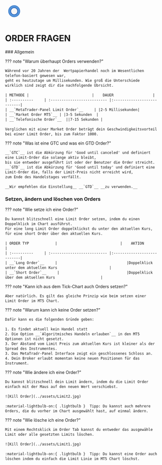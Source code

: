 
<a href="../.." title="MetaTrader-Panel" aria-label="MetaTrader-Panel">
<svg class="mobile_only" width="60" height="60" viewbox="0 0 40 40" xmlns="http://www.w3.org/2000/svg">
  <circle cx="20" cy="20" fill="none" r="12" stroke="#1750AC" stroke-width="3">
	<animate attributeName="r" from="8" to="20" dur="1.5s" begin="0s" repeatCount="indefinite"/>
	<animate attributeName="opacity" from="1" to="0" dur="1.5s" begin="0s" repeatCount="indefinite"/>
  </circle>
  <circle cx="20" cy="20" fill="#3373C4" r="13"/>
  <circle cx="20" cy="20" fill="#5494DA" r="12"/>
  <circle cx="20" cy="20" fill="#1750AC" r="8"/>
  <circle cx="20" cy="20" fill="#F5F5F5" r="7"/>
</svg>
</a>

# ORDER FRAGEN
<p id="com-faq"></p>
### Allgemein	 	 

??? note "Warum überhaupt Orders verwenden?"

    Während vor 20 Jahren der  Wertpapierhandel noch im Wesentlichen telefon-basiert gewesen war, 
	geht es heutzutage um Millisekunden. Wie groß die Unterschiede wirklich sind zeigt dir die nachfolgende Übrsicht.  
	
	| METHODE |                             |    DAUER                  |
	| :----------     | :-------------------------- |:---------------------------|
	| __`MetaTrader-Panel Limit Order`__     | |2-5 Millisekunden|
	| __`Market Order MT5`__ | |3-5 Sekunden  |
	| __`Telefonische Order`__  ||7-15 Sekunden |  
	
	Verglichen mit einer Market Order beträgt dein Geschwindigkeitsvorteil bei einer Limit Order, bis zum Faktor 1000.

    
	
??? note "Was ist eine GTC und was ein GTD Order?"

    __`GTC`__ ist die Abkürzung für 'Good until canceled' und definiert eine Limit-Order die solange aktiv bleibt,
	bis sie entweder ausgeführt ist oder der Benutzer die Order streicht.  
	__`GTD`__ ist die Abkürzung für 'Good until today' und definiert eine Limit-Order die, falls der Limit-Preis nicht erreicht wird, 
	zum Ende des Handelstages verfällt.  
	
	__Wir empfehlen die Einstellung__ __`GTD`__ __zu verwenden.__
	
	
	
### Setzen, ändern und löschen von Orders
??? note "Wie setze ich eine Order?"

    Du kannst blitzschnell eine Limit Order setzen, indem du einen Doppelklick im Chart ausführst.  
	Für eine long Limit Order doppelklickst du unter den aktuellen Kurs, für eine short Order über den aktuellen Kurs.
	
	| ORDER TYP            |                             |    AKTION                  |
	| :----------     | :-------------------------- |:---------------------------|
	| __`Long Order`__     |    							|Doppelklick unter dem aktuellen Kurs   					 |
	| __`Short Order`__     |    							|Doppelklick über dem aktuellen Kurs   					 |
	
??? note "Kann ich aus dem Tick-Chart auch Orders setzen?"

    Aber natürlich. Es gilt das gleiche Prinzip wie beim setzen einer Limit Order im MT5 Chart.
	
??? note "Warum kann ich keine Order setzen?"
	
	Dafür kann es die folgenden Gründe geben:  
	
    1. Es findet aktuell kein Handel statt
	2. Die Option __`Algoritmisches Handeln erlauben`__ in den MT5 Optionen ist nicht gesetzt.
	3. Der Abstand vom Limit Preis zum aktuellen Kurs ist kleiner als der Spread des Instrumentes.
	3. Das MetaTradr-Panel Interface zeigt ein geschlossenes Schloss an.
	4. Dein Broker erlaubt momentan keine neuen Positionen für das Instrument.
	 
	 

??? note "Wie ändere ich eine Order?"

    Du kannst blitzschnell dein Limit ändern, indem du die Limit Order einfach mit der Maus auf den neuen Wert verschiebst.  
	
    ![Kill Order](../assets/Limit2.jpg)   
	
	:material-lightbulb-on:{ .lightbulb }  Tipp: Du kannst auch mehrere Orders, die du vorher im Chart ausgewählt hast, auf einmal ändern.	
	 

??? note "Wie lösche ich eine Order?"
	
	Mit einem Rechtsklick im Order Tab kannst du entweder das ausgewähle Limit oder alle gesetzten Limits löschen.  
	
    ![Kill Order](../assets/Limit1.jpg)  
	
	:material-lightbulb-on:{ .lightbulb }  Tipp: Du kannst eine Order auch löschen indem du einfach die Limit Linie im MT5 Chart löschst.
<br>


<br>
<br>	
<br>
<br>
<br>